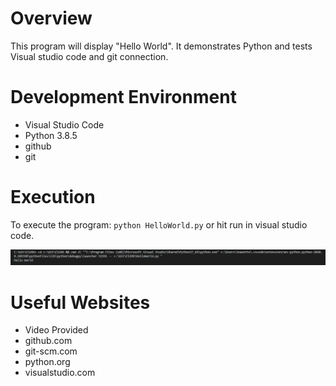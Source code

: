 # Overview

This program will display "Hello World". It demonstrates Python and tests Visual studio code and git connection.

# Development Environment

* Visual Studio Code 
* Python 3.8.5
* github
* git


# Execution

To execute the program: `python HelloWorld.py` or hit run in visual studio code.

![Results from Execution](execution.jpeg)

# Useful Websites
* Video Provided
* github.com
* git-scm.com
* python.org
* visualstudio.com

